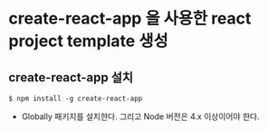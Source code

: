 # create-react-app 을 사용한 react project template 생성

## create-react-app 설치
~~~
$ npm install -g create-react-app
~~~
 - Globally 패키지를 설치한다. 그리고 Node 버전은 4.x 이상이어야 한다.